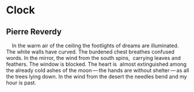 # Clock
## Pierre Reverdy
    In the warm air of the ceiling the footlights of dreams are illuminated.
       The white walls have curved. The burdened chest breathes confused
words. In the mirror, the wind from the south spins,  carrying leaves and
feathers. The window is blocked. The heart is  almost extinguished among the
already cold ashes of the moon — the hands are without shelter ­­­­— as all
the trees lying down. In the wind from the desert the needles bend and my hour
is past.